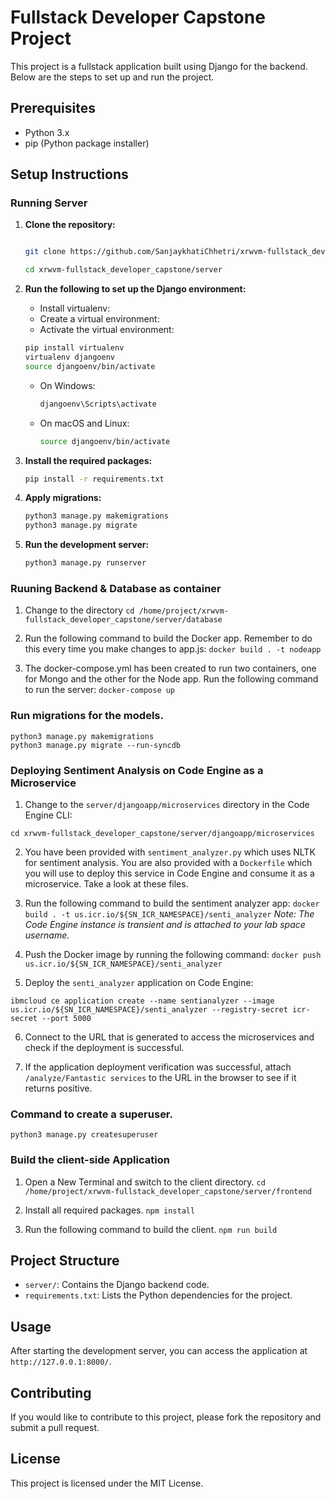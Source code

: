 # Fullstack Developer Capstone Project

This project is a fullstack application built using Django for the backend. Below are the steps to set up and run the project.

## Prerequisites

- Python 3.x
- pip (Python package installer)

## Setup Instructions

### Running Server

1. **Clone the repository:**

    ```bash
    
    git clone https://github.com/SanjaykhatiChhetri/xrwvm-fullstack_developer_capstone.git

    cd xrwvm-fullstack_developer_capstone/server
    ```
2. **Run the following to set up the Django environment:**
    - Install virtualenv:
    - Create a virtual environment:
    - Activate the virtual environment:
    ```bash
    pip install virtualenv
    virtualenv djangoenv
    source djangoenv/bin/activate
    ```
    - On Windows:

        ```bash
        djangoenv\Scripts\activate
        ```

    - On macOS and Linux:

        ```bash
        source djangoenv/bin/activate
        ```

5. **Install the required packages:**

    ```bash
    pip install -r requirements.txt
    ```

6. **Apply migrations:**

    ```bash
    python3 manage.py makemigrations
    python3 manage.py migrate
    ```

7. **Run the development server:**

    ```bash
    python3 manage.py runserver
    ```
### Ruuning Backend & Database as container

1. Change to the directory
    `cd /home/project/xrwvm-fullstack_developer_capstone/server/database`

2. Run the following command to build the Docker app. Remember to do this every time you make changes to app.js:
    `docker build . -t nodeapp`

3. The docker-compose.yml has been created to run two containers, one for Mongo and the other for the Node app. Run the following command to run the server:
    `docker-compose up`

### Run migrations for the models.
```
python3 manage.py makemigrations
python3 manage.py migrate --run-syncdb
```
### Deploying Sentiment Analysis on Code Engine as a Microservice

1. Change to the `server/djangoapp/microservices` directory in the Code Engine CLI:
```
cd xrwvm-fullstack_developer_capstone/server/djangoapp/microservices
```

2. You have been provided with `sentiment_analyzer.py` which uses NLTK for sentiment analysis. You are also provided with a `Dockerfile` which you will use to deploy this service in Code Engine and consume it as a microservice. Take a look at these files.

3. Run the following command to build the sentiment analyzer app:
`docker build . -t us.icr.io/${SN_ICR_NAMESPACE}/senti_analyzer`
*Note: The Code Engine instance is transient and is attached to your lab space username.*

4. Push the Docker image by running the following command:
`docker push us.icr.io/${SN_ICR_NAMESPACE}/senti_analyzer`

5. Deploy the `senti_analyzer` application on Code Engine:
```
ibmcloud ce application create --name sentianalyzer --image us.icr.io/${SN_ICR_NAMESPACE}/senti_analyzer --registry-secret icr-secret --port 5000
```

6. Connect to the URL that is generated to access the microservices and check if the deployment is successful.

7. If the application deployment verification was successful, attach `/analyze/Fantastic services` to the URL in the browser to see if it returns positive. 

### Command to create a superuser.

`python3 manage.py createsuperuser`

### Build the client-side Application 

1. Open a New Terminal and switch to the client directory.
`cd /home/project/xrwvm-fullstack_developer_capstone/server/frontend`

2. Install all required packages.
`npm install`

3. Run the following command to build the client.
`npm run build`

## Project Structure

- `server/`: Contains the Django backend code.
- `requirements.txt`: Lists the Python dependencies for the project.

## Usage

After starting the development server, you can access the application at `http://127.0.0.1:8000/`.

## Contributing

If you would like to contribute to this project, please fork the repository and submit a pull request.

## License

This project is licensed under the MIT License.
